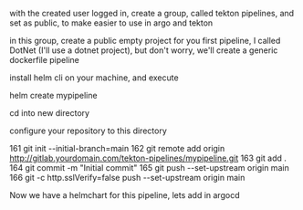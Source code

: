 with the created user logged in, create a group, called tekton pipelines, and set as public, to make easier to use in argo and tekton

in this group, create a public empty project for you first pipeline, I called DotNet (I'll use a dotnet project), but don't worry, we'll create a generic dockerfile pipeline

install helm cli on your machine, and execute 

helm create mypipeline

cd into new directory

configure your repository to this directory 

  161  git init --initial-branch=main
  162  git remote add origin http://gitlab.yourdomain.com/tekton-pipelines/mypipeline.git
  163  git add .
  164  git commit -m "Initial commit"
  165  git push --set-upstream origin main
  166  git -c http.sslVerify=false push --set-upstream origin main


  Now we have a helmchart for this pipeline, lets add in argocd